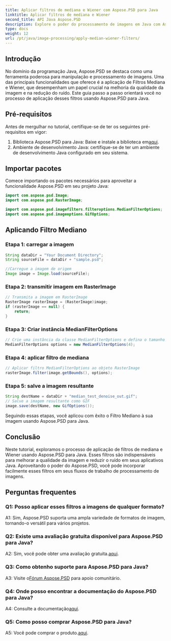 ```yaml
---
title: Aplicar filtros de mediana e Wiener com Aspose.PSD para Java
linktitle: Aplicar filtros de mediana e Wiener
second_title: API Java Aspose.PSD
description: Explore o poder do processamento de imagens em Java com Aspose.PSD. Aprenda como aplicar os filtros Mediana e Wiener passo a passo. Melhore a qualidade da imagem sem esforço.
type: docs
weight: 12
url: /pt/java/image-processing/apply-median-wiener-filters/
---
```

## Introdução

No domínio da programação Java, Aspose.PSD se destaca como uma ferramenta poderosa para manipulação e processamento de imagens. Uma das principais funcionalidades que oferece é a aplicação de Filtros Mediana e Wiener, que desempenham um papel crucial na melhoria da qualidade da imagem e na redução do ruído. Este guia passo a passo orientará você no processo de aplicação desses filtros usando Aspose.PSD para Java.

## Pré-requisitos

Antes de mergulhar no tutorial, certifique-se de ter os seguintes pré-requisitos em vigor:

1.  Biblioteca Aspose.PSD para Java: Baixe e instale a biblioteca em[aqui](https://releases.aspose.com/psd/java/).
2. Ambiente de desenvolvimento Java: certifique-se de ter um ambiente de desenvolvimento Java configurado em seu sistema.

## Importar pacotes

Comece importando os pacotes necessários para aproveitar a funcionalidade Aspose.PSD em seu projeto Java:

```java
import com.aspose.psd.Image;
import com.aspose.psd.RasterImage;

import com.aspose.psd.imagefilters.filteroptions.MedianFilterOptions;
import com.aspose.psd.imageoptions.GifOptions;
```

## Aplicando Filtro Mediano

### Etapa 1: carregar a imagem

```java
String dataDir = "Your Document Directory";
String sourceFile = dataDir + "sample.psd";

//Carregue a imagem de origem
Image image = Image.load(sourceFile);
```

### Etapa 2: transmitir imagem em RasterImage

```java
// Transmita a imagem em RasterImage
RasterImage rasterImage = (RasterImage)image;
if (rasterImage == null) {
    return;
}
```

### Etapa 3: Criar instância MedianFilterOptions

```java
// Crie uma instância da classe MedianFilterOptions e defina o tamanho do filtro
MedianFilterOptions options = new MedianFilterOptions(4);
```

### Etapa 4: aplicar filtro de mediana

```java
// Aplicar filtro MedianFilterOptions ao objeto RasterImage
rasterImage.filter(image.getBounds(), options);
```

### Etapa 5: salve a imagem resultante

```java
String destName = dataDir + "median_test_denoise_out.gif";
// Salve a imagem resultante como GIF
image.save(destName, new GifOptions());
```

Seguindo essas etapas, você aplicou com êxito o Filtro Mediano à sua imagem usando Aspose.PSD para Java.

## Conclusão

Neste tutorial, exploramos o processo de aplicação de filtros de mediana e Wiener usando Aspose.PSD para Java. Esses filtros são indispensáveis para melhorar a qualidade da imagem e reduzir o ruído em seus aplicativos Java. Aproveitando o poder do Aspose.PSD, você pode incorporar facilmente esses filtros em seus fluxos de trabalho de processamento de imagens.

## Perguntas frequentes

### Q1: Posso aplicar esses filtros a imagens de qualquer formato?

A1: Sim, Aspose.PSD suporta uma ampla variedade de formatos de imagem, tornando-o versátil para vários projetos.

### Q2: Existe uma avaliação gratuita disponível para Aspose.PSD para Java?

 A2: Sim, você pode obter uma avaliação gratuita.[aqui](https://releases.aspose.com/).

### Q3: Como obtenho suporte para Aspose.PSD para Java?

 A3: Visite o[Fórum Aspose.PSD](https://forum.aspose.com/c/psd/34) para apoio comunitário.

### Q4: Onde posso encontrar a documentação do Aspose.PSD para Java?

 A4: Consulte a documentação[aqui](https://reference.aspose.com/psd/java/).

### Q5: Como posso comprar Aspose.PSD para Java?

 A5: Você pode comprar o produto.[aqui](https://purchase.aspose.com/buy).